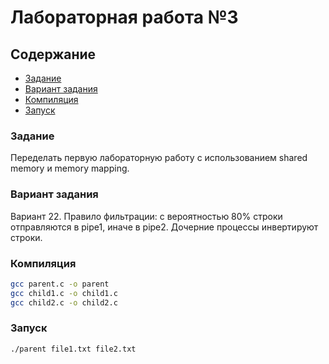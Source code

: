 # Лабораторная работа №3

## Содержание
- [Задание](#задание)
- [Вариант задания](#вариант-задания)
- [Компиляция](#компиляция) 
- [Запуск](#запуск)

### Задание
Переделать первую лабораторную работу с использованием shared memory и memory mapping.

### Вариант задания
Вариант 22. 
Правило фильтрации: с вероятностью 80% строки отправляются в pipe1, иначе в pipe2.
Дочерние процессы инвертируют строки.

### Компиляция
```sh
gcc parent.c -o parent
gcc child1.c -o child1.c
gcc child2.c -o child2.c
```

### Запуск
```sh
./parent file1.txt file2.txt
```
